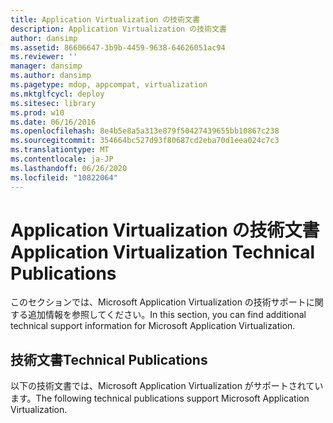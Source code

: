 ```yaml
---
title: Application Virtualization の技術文書
description: Application Virtualization の技術文書
author: dansimp
ms.assetid: 86606647-3b9b-4459-9638-64626051ac94
ms.reviewer: ''
manager: dansimp
ms.author: dansimp
ms.pagetype: mdop, appcompat, virtualization
ms.mktglfcycl: deploy
ms.sitesec: library
ms.prod: w10
ms.date: 06/16/2016
ms.openlocfilehash: 8e4b5e8a5a313e879f50427439655bb10867c238
ms.sourcegitcommit: 354664bc527d93f80687cd2eba70d1eea024c7c3
ms.translationtype: MT
ms.contentlocale: ja-JP
ms.lasthandoff: 06/26/2020
ms.locfileid: "10822064"
---
```

# <span data-ttu-id="75466-103">Application Virtualization の技術文書</span><span class="sxs-lookup"><span data-stu-id="75466-103">Application Virtualization Technical Publications</span></span>


<span data-ttu-id="75466-104">このセクションでは、Microsoft Application Virtualization の技術サポートに関する追加情報を参照してください。</span><span class="sxs-lookup"><span data-stu-id="75466-104">In this section, you can find additional technical support information for Microsoft Application Virtualization.</span></span>

## <span data-ttu-id="75466-105">技術文書</span><span class="sxs-lookup"><span data-stu-id="75466-105">Technical Publications</span></span>


<span data-ttu-id="75466-106">以下の技術文書では、Microsoft Application Virtualization がサポートされています。</span><span class="sxs-lookup"><span data-stu-id="75466-106">The following technical publications support Microsoft Application Virtualization.</span></span>

 

 





